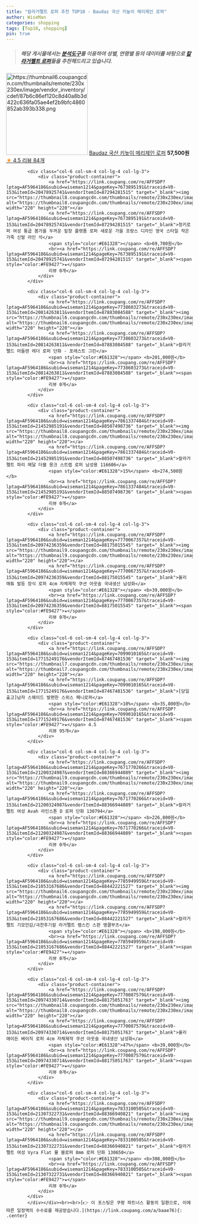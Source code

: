 ```yaml
---
title: "칼라거펠트 로퍼 추천 TOP10 - Baudaz 국산 키높이 메리제인 로퍼"
author: WiseMan
categories: shopping
tags: [Top10, shopping]
pin: true
---
```


> ##### 해당 게시물에서는 [**분석도구**](https://itemscout.io/)를 이용하여 **성별**, **연령별** 등의 데이터를 바탕으로 [**칼라거펠트 로퍼**](https://link.coupang.com/a/baae76)들을 추천해드리고 있습니다.
<div class="container"><div class="row">
            <div class="col-6 col-sm-4 col-lg-4 col-lg-3">
                <div class="product-container">
                    <a href="https://link.coupang.com/re/AFFSDP?lptag=AF5964186&subid=wiseman1214&pageKey=7542877503&traceid=V0-153&itemId=19833034538&vendorItemId=86934741405" target="_blank"><img src="https://thumbnail6.coupangcdn.com/thumbnails/remote/230x230ex/image/vendor_inventory/cdef/87b6c86ef120c8d40a8b3d422c636fa05ae4ef2b9bfc4860852ab393b338.png" alt="https://thumbnail6.coupangcdn.com/thumbnails/remote/230x230ex/image/vendor_inventory/cdef/87b6c86ef120c8d40a8b3d422c636fa05ae4ef2b9bfc4860852ab393b338.png" width="220" height="220"></a>
                    <a href="https://link.coupang.com/re/AFFSDP?lptag=AF5964186&subid=wiseman1214&pageKey=7542877503&traceid=V0-153&itemId=19833034538&vendorItemId=86934741405" target="_blank">Baudaz 국산 키높이 메리제인 로퍼</a>
                    <span style="color:#E61328"></span> <b>57,500원</b>
                    <br><a href="https://link.coupang.com/re/AFFSDP?lptag=AF5964186&subid=wiseman1214&pageKey=7542877503&traceid=V0-153&itemId=19833034538&vendorItemId=86934741405" target="_blank"><span style="color:#FE9427">★</span> 4.5
                    리뷰 84개</a>
                </div>
            </div>
            
            <div class="col-6 col-sm-4 col-lg-4 col-lg-3">
                <div class="product-container">
                    <a href="https://link.coupang.com/re/AFFSDP?lptag=AF5964186&subid=wiseman1214&pageKey=7673895191&traceid=V0-153&itemId=20478925741&vendorItemId=87294281515" target="_blank"><img src="https://thumbnail8.coupangcdn.com/thumbnails/remote/230x230ex/image/vendor_inventory/42af/e79e93a58bb0b90b899422bc8de97a0b056f65d7aaf82584debb7a08dcb7.jpg" alt="https://thumbnail8.coupangcdn.com/thumbnails/remote/230x230ex/image/vendor_inventory/42af/e79e93a58bb0b90b899422bc8de97a0b056f65d7aaf82584debb7a08dcb7.jpg" width="220" height="220"></a>
                    <a href="https://link.coupang.com/re/AFFSDP?lptag=AF5964186&subid=wiseman1214&pageKey=7673895191&traceid=V0-153&itemId=20478925741&vendorItemId=87294281515" target="_blank">청키로퍼 여성 통굽 봄가을 두꺼운 밑창 플랫폼 로퍼 새로운 가을 프랑스 디자인 영국 스타일 작은 가죽 신발 라인 석</a>
                    <span style="color:#E61328"></span> <b>69,700원</b>
                    <br><a href="https://link.coupang.com/re/AFFSDP?lptag=AF5964186&subid=wiseman1214&pageKey=7673895191&traceid=V0-153&itemId=20478925741&vendorItemId=87294281515" target="_blank"><span style="color:#FE9427">★</span> 
                    리뷰 0개</a>
                </div>
            </div>
            
            <div class="col-6 col-sm-4 col-lg-4 col-lg-3">
                <div class="product-container">
                    <a href="https://link.coupang.com/re/AFFSDP?lptag=AF5964186&subid=wiseman1214&pageKey=7738603273&traceid=V0-153&itemId=20814263811&vendorItemId=87883084588" target="_blank"><img src="https://thumbnail6.coupangcdn.com/thumbnails/remote/230x230ex/image/vendor_inventory/b9eb/2af3a9e9d3d6318401f11263c2790ac36ff2da53a2e7bdbd81fcc8579d27.jpg" alt="https://thumbnail6.coupangcdn.com/thumbnails/remote/230x230ex/image/vendor_inventory/b9eb/2af3a9e9d3d6318401f11263c2790ac36ff2da53a2e7bdbd81fcc8579d27.jpg" width="220" height="220"></a>
                    <a href="https://link.coupang.com/re/AFFSDP?lptag=AF5964186&subid=wiseman1214&pageKey=7738603273&traceid=V0-153&itemId=20814263811&vendorItemId=87883084588" target="_blank">칼라거펠드 마들렌 레더 로퍼 단화 - 포레스트 그린</a>
                    <span style="color:#E61328"></span> <b>201,000원</b>
                    <br><a href="https://link.coupang.com/re/AFFSDP?lptag=AF5964186&subid=wiseman1214&pageKey=7738603273&traceid=V0-153&itemId=20814263811&vendorItemId=87883084588" target="_blank"><span style="color:#FE9427">★</span> 
                    리뷰 0개</a>
                </div>
            </div>
            
            <div class="col-6 col-sm-4 col-lg-4 col-lg-3">
                <div class="product-container">
                    <a href="https://link.coupang.com/re/AFFSDP?lptag=AF5964186&subid=wiseman1214&pageKey=7861337484&traceid=V0-153&itemId=21452985191&vendorItemId=88507498736" target="_blank"><img src="https://thumbnail8.coupangcdn.com/thumbnails/remote/230x230ex/image/vendor_inventory/beae/92df07d2a2d35e6685984088f012b362713accbf281b8f2e002797011ca4.jpeg" alt="https://thumbnail8.coupangcdn.com/thumbnails/remote/230x230ex/image/vendor_inventory/beae/92df07d2a2d35e6685984088f012b362713accbf281b8f2e002797011ca4.jpeg" width="220" height="220"></a>
                    <a href="https://link.coupang.com/re/AFFSDP?lptag=AF5964186&subid=wiseman1214&pageKey=7861337484&traceid=V0-153&itemId=21452985191&vendorItemId=88507498736" target="_blank">칼라거펠트 파리 메달 더블 몽크 스트랩 로퍼 남성용 116606</a>
                    <span style="color:#E61328">15%</span> <b>274,500원</b>
                    <br><a href="https://link.coupang.com/re/AFFSDP?lptag=AF5964186&subid=wiseman1214&pageKey=7861337484&traceid=V0-153&itemId=21452985191&vendorItemId=88507498736" target="_blank"><span style="color:#FE9427">★</span> 
                    리뷰 0개</a>
                </div>
            </div>
            
            <div class="col-6 col-sm-4 col-lg-4 col-lg-3">
                <div class="product-container">
                    <a href="https://link.coupang.com/re/AFFSDP?lptag=AF5964186&subid=wiseman1214&pageKey=7770067357&traceid=V0-153&itemId=20974236359&vendorItemId=88175015545" target="_blank"><img src="https://thumbnail9.coupangcdn.com/thumbnails/remote/230x230ex/image/vendor_inventory/0812/d2521a3539179bf7c1f81691e85a69b1de54a077cf19ce8b59c606761ef2.jpg" alt="https://thumbnail9.coupangcdn.com/thumbnails/remote/230x230ex/image/vendor_inventory/0812/d2521a3539179bf7c1f81691e85a69b1de54a077cf19ce8b59c606761ef2.jpg" width="220" height="220"></a>
                    <a href="https://link.coupang.com/re/AFFSDP?lptag=AF5964186&subid=wiseman1214&pageKey=7770067357&traceid=V0-153&itemId=20974236359&vendorItemId=88175015545" target="_blank">올리 매튜 발등 장식 로퍼 4cm 자체제작 쿠션 아웃솔 국내생산 남성화</a>
                    <span style="color:#E61328"></span> <b>39,000원</b>
                    <br><a href="https://link.coupang.com/re/AFFSDP?lptag=AF5964186&subid=wiseman1214&pageKey=7770067357&traceid=V0-153&itemId=20974236359&vendorItemId=88175015545" target="_blank"><span style="color:#FE9427">★</span> 
                    리뷰 0개</a>
                </div>
            </div>
            
            <div class="col-6 col-sm-4 col-lg-4 col-lg-3">
                <div class="product-container">
                    <a href="https://link.coupang.com/re/AFFSDP?lptag=AF5964186&subid=wiseman1214&pageKey=7099010165&traceid=V0-153&itemId=17715249176&vendorItemId=87467481536" target="_blank"><img src="https://thumbnail7.coupangcdn.com/thumbnails/remote/230x230ex/image/vendor_inventory/e121/6f4437855f642db5fe249e681a7e18e36e5b82b96f6075f232c1b524f9c1.jpg" alt="https://thumbnail7.coupangcdn.com/thumbnails/remote/230x230ex/image/vendor_inventory/e121/6f4437855f642db5fe249e681a7e18e36e5b82b96f6075f232c1b524f9c1.jpg" width="220" height="220"></a>
                    <a href="https://link.coupang.com/re/AFFSDP?lptag=AF5964186&subid=wiseman1214&pageKey=7099010165&traceid=V0-153&itemId=17715249176&vendorItemId=87467481536" target="_blank">[당일출고]남자 스웨이드 발편한 스위스 페니로퍼</a>
                    <span style="color:#E61328">10%</span> <b>35,800원</b>
                    <br><a href="https://link.coupang.com/re/AFFSDP?lptag=AF5964186&subid=wiseman1214&pageKey=7099010165&traceid=V0-153&itemId=17715249176&vendorItemId=87467481536" target="_blank"><span style="color:#FE9427">★</span> 4.5
                    리뷰 95개</a>
                </div>
            </div>
            
            <div class="col-6 col-sm-4 col-lg-4 col-lg-3">
                <div class="product-container">
                    <a href="https://link.coupang.com/re/AFFSDP?lptag=AF5964186&subid=wiseman1214&pageKey=7671770266&traceid=V0-153&itemId=21200324987&vendorItemId=88366944089" target="_blank"><img src="https://thumbnail9.coupangcdn.com/thumbnails/remote/230x230ex/image/vendor_inventory/915e/b2e9335f1fc6863b947eabc18d02f50797362c9264570f121afecdc533f1.jpg" alt="https://thumbnail9.coupangcdn.com/thumbnails/remote/230x230ex/image/vendor_inventory/915e/b2e9335f1fc6863b947eabc18d02f50797362c9264570f121afecdc533f1.jpg" width="220" height="220"></a>
                    <a href="https://link.coupang.com/re/AFFSDP?lptag=AF5964186&subid=wiseman1214&pageKey=7671770266&traceid=V0-153&itemId=21200324987&vendorItemId=88366944089" target="_blank">칼라거펠트 여성 Avah 라인스톤 D 로퍼 단화 130794</a>
                    <span style="color:#E61328"></span> <b>226,000원</b>
                    <br><a href="https://link.coupang.com/re/AFFSDP?lptag=AF5964186&subid=wiseman1214&pageKey=7671770266&traceid=V0-153&itemId=21200324987&vendorItemId=88366944089" target="_blank"><span style="color:#FE9427">★</span> 
                    리뷰 0개</a>
                </div>
            </div>
            
            <div class="col-6 col-sm-4 col-lg-4 col-lg-3">
                <div class="product-container">
                    <a href="https://link.coupang.com/re/AFFSDP?lptag=AF5964186&subid=wiseman1214&pageKey=7785949959&traceid=V0-153&itemId=21053167686&vendorItemId=88442221527" target="_blank"><img src="https://thumbnail6.coupangcdn.com/thumbnails/remote/230x230ex/image/vendor_inventory/0f04/ca6748513e17dfdfff6c84a32a0415bd6c05311175f13dd85502fb2cc21a.jpg" alt="https://thumbnail6.coupangcdn.com/thumbnails/remote/230x230ex/image/vendor_inventory/0f04/ca6748513e17dfdfff6c84a32a0415bd6c05311175f13dd85502fb2cc21a.jpg" width="220" height="220"></a>
                    <a href="https://link.coupang.com/re/AFFSDP?lptag=AF5964186&subid=wiseman1214&pageKey=7785949959&traceid=V0-153&itemId=21053167686&vendorItemId=88442221527" target="_blank">칼라거펠트 기모안감/극찬후기칼 라거펠트 램스킨 스판 앵클부츠</a>
                    <span style="color:#E61328"></span> <b>198,000원</b>
                    <br><a href="https://link.coupang.com/re/AFFSDP?lptag=AF5964186&subid=wiseman1214&pageKey=7785949959&traceid=V0-153&itemId=21053167686&vendorItemId=88442221527" target="_blank"><span style="color:#FE9427">★</span> 
                    리뷰 0개</a>
                </div>
            </div>
            
            <div class="col-6 col-sm-4 col-lg-4 col-lg-3">
                <div class="product-container">
                    <a href="https://link.coupang.com/re/AFFSDP?lptag=AF5964186&subid=wiseman1214&pageKey=7770087579&traceid=V0-153&itemId=20974330714&vendorItemId=88175051763" target="_blank"><img src="https://thumbnail8.coupangcdn.com/thumbnails/remote/230x230ex/image/vendor_inventory/974a/7f4e883de91d353d1dbda5106c2d7de5230af145ba8346c4f6dcacc7af4d.jpg" alt="https://thumbnail8.coupangcdn.com/thumbnails/remote/230x230ex/image/vendor_inventory/974a/7f4e883de91d353d1dbda5106c2d7de5230af145ba8346c4f6dcacc7af4d.jpg" width="220" height="220"></a>
                    <a href="https://link.coupang.com/re/AFFSDP?lptag=AF5964186&subid=wiseman1214&pageKey=7770087579&traceid=V0-153&itemId=20974330714&vendorItemId=88175051763" target="_blank">올리 에이든 베이직 로퍼 4cm 자체제작 쿠션 아웃솔 국내생산 남성화</a>
                    <span style="color:#E61328">47%</span> <b>39,000원</b>
                    <br><a href="https://link.coupang.com/re/AFFSDP?lptag=AF5964186&subid=wiseman1214&pageKey=7770087579&traceid=V0-153&itemId=20974330714&vendorItemId=88175051763" target="_blank"><span style="color:#FE9427">★</span> 
                    리뷰 0개</a>
                </div>
            </div>
            
            <div class="col-6 col-sm-4 col-lg-4 col-lg-3">
                <div class="product-container">
                    <a href="https://link.coupang.com/re/AFFSDP?lptag=AF5964186&subid=wiseman1214&pageKey=7833100505&traceid=V0-153&itemId=21307322731&vendorItemId=88366940821" target="_blank"><img src="https://thumbnail9.coupangcdn.com/thumbnails/remote/230x230ex/image/vendor_inventory/1ca9/a212ce8dd0be83668e82420e3bed68c7525e6f7eb8d32d5fba9bdb314d76.jpg" alt="https://thumbnail9.coupangcdn.com/thumbnails/remote/230x230ex/image/vendor_inventory/1ca9/a212ce8dd0be83668e82420e3bed68c7525e6f7eb8d32d5fba9bdb314d76.jpg" width="220" height="220"></a>
                    <a href="https://link.coupang.com/re/AFFSDP?lptag=AF5964186&subid=wiseman1214&pageKey=7833100505&traceid=V0-153&itemId=21307322731&vendorItemId=88366940821" target="_blank">칼라거펠트 여성 Vyra Flat 뮬 블로퍼 8mm 로퍼 단화 130650</a>
                    <span style="color:#E61328"></span> <b>308,000원</b>
                    <br><a href="https://link.coupang.com/re/AFFSDP?lptag=AF5964186&subid=wiseman1214&pageKey=7833100505&traceid=V0-153&itemId=21307322731&vendorItemId=88366940821" target="_blank"><span style="color:#FE9427">★</span> 
                    리뷰 0개</a>
                </div>
            </div>
            </div></div><br><br>[👉 이 포스팅은 쿠팡 파트너스 활동의 일환으로, 이에 따른 일정액의 수수료를 제공받습니다.](https://link.coupang.com/a/baae76){: .center}